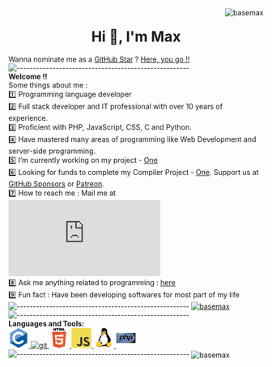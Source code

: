 <img align ="right" src="https://komarev.com/ghpvc/?username=basemax&label=Profile%20views&color=0e75b6&style=flat" alt="basemax" />
<h1 align="center">Hi 👋, I'm Max</h1>

Wanna nominate me as a <a href="https://stars.github.com/">GitHub Star</a> ? <a href="https://stars.github.com/nominate/">Here, you go !!</a>
![-----------------------------------------------------](
https://raw.githubusercontent.com/andreasbm/readme/master/assets/lines/aqua.png)<br/>
<b>Welcome !! </b><br/>
Some things about me :<br/>
:one: Programming language developer<br/>
:two: Full stack developer and IT professional with over 10 years of experience.<br/>
:three: Proficient with PHP, JavaScript, CSS, C and Python.<br/> 
:four: Have mastered many areas of programming like Web Development and server-side programming.<br/>
:five: I’m currently working on my project - <a href="https://github.com/One-Language">One</a><br/> 
:six: Looking for funds to complete my Compiler Project - <a href="https://github.com/One-Language/">One</a>. Support us at <a href="https://github.com/sponsors/One-Language">GitHub Sponsors</a> or <a href="https://www.patreon.com/onelanguage">Patreon</a>.<br/>
:seven: How to reach me : Mail me at ![](https://chxo.com/labelgen/labelgen.php?textval=+maxbasecode%40gmail.com&font=ARIAL.TTF&size=12&bgcolor=%23ffffff&textcolor=%23000000&submit=create+image)<br/>
:eight: Ask me anything related to programming : <a href="https://github.com/BaseMax/BaseMax/issues/new?assignees=&labels=question&template=custom.md&title=Question%3A+%5BYour-Title%5D">here</a><br/> 
:nine: Fun fact : Have been developing softwares for most part of my life
![-----------------------------------------------------](
https://raw.githubusercontent.com/andreasbm/readme/master/assets/lines/aqua.png)
 <a href="https://github.com/ryo-ma/github-profile-trophy"><img src="https://github-profile-trophy.vercel.app/?username=basemax&column=8&margin-w=15&margin-h=15" alt="basemax" /></a> 
![-----------------------------------------------------](https://raw.githubusercontent.com/andreasbm/readme/master/assets/lines/aqua.png)<br/>
<b>Languages and Tools:</b><br/>
<a href="https://www.cprogramming.com/" target="_blank"> <img src="https://raw.githubusercontent.com/devicons/devicon/master/icons/c/c-original.svg" alt="c" width="40" height="40"/> </a> <a href="https://git-scm.com/" target="_blank"> <img src="https://www.vectorlogo.zone/logos/git-scm/git-scm-icon.svg" alt="git" width="40" height="40"/> </a> <a href="https://www.w3.org/html/" target="_blank"> <img src="https://raw.githubusercontent.com/devicons/devicon/master/icons/html5/html5-original-wordmark.svg" alt="html5" width="40" height="40"/> </a> <a href="https://developer.mozilla.org/en-US/docs/Web/JavaScript" target="_blank"> <img src="https://raw.githubusercontent.com/devicons/devicon/master/icons/javascript/javascript-original.svg" alt="javascript" width="40" height="40"/> </a> <a href="https://www.linux.org/" target="_blank"> <img src="https://raw.githubusercontent.com/devicons/devicon/master/icons/linux/linux-original.svg" alt="linux" width="40" height="40"/> </a> <a href="https://www.php.net" target="_blank"> <img src="https://raw.githubusercontent.com/devicons/devicon/master/icons/php/php-original.svg" alt="php" width="40" height="40"/> </a>
![-----------------------------------------------------](https://raw.githubusercontent.com/andreasbm/readme/master/assets/lines/aqua.png)
<img align="center" src="https://github-readme-stats.vercel.app/api?username=basemax&show_icons=true&locale=en" alt="basemax" />
